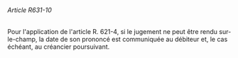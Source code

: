 ###### Article R631-10

Pour l'application de l'article R. 621-4, si le jugement ne peut être rendu sur-le-champ, la date de son prononcé est communiquée au débiteur et, le cas échéant, au créancier poursuivant.

